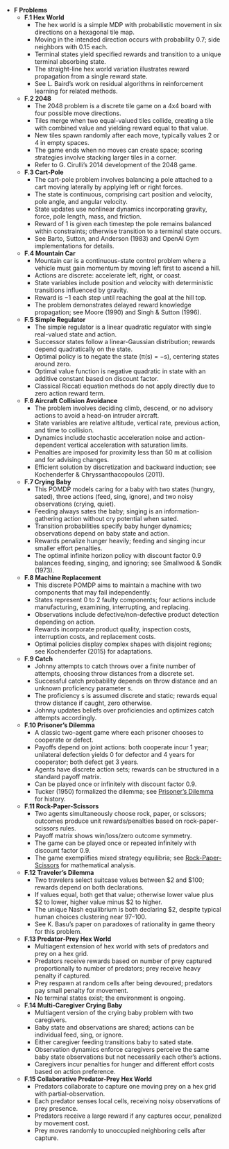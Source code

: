- **F Problems**
  - **F.1 Hex World**
    - The hex world is a simple MDP with probabilistic movement in six directions on a hexagonal tile map.
    - Moving in the intended direction occurs with probability 0.7; side neighbors with 0.15 each.
    - Terminal states yield specified rewards and transition to a unique terminal absorbing state.
    - The straight-line hex world variation illustrates reward propagation from a single reward state.
    - See L. Baird’s work on residual algorithms in reinforcement learning for related methods.
  - **F.2 2048**
    - The 2048 problem is a discrete tile game on a 4x4 board with four possible move directions.
    - Tiles merge when two equal-valued tiles collide, creating a tile with combined value and yielding reward equal to that value.
    - New tiles spawn randomly after each move, typically values 2 or 4 in empty spaces.
    - The game ends when no moves can create space; scoring strategies involve stacking larger tiles in a corner.
    - Refer to G. Cirulli’s 2014 development of the 2048 game.
  - **F.3 Cart-Pole**
    - The cart-pole problem involves balancing a pole attached to a cart moving laterally by applying left or right forces.
    - The state is continuous, comprising cart position and velocity, pole angle, and angular velocity.
    - State updates use nonlinear dynamics incorporating gravity, force, pole length, mass, and friction.
    - Reward of 1 is given each timestep the pole remains balanced within constraints; otherwise transition to a terminal state occurs.
    - See Barto, Sutton, and Anderson (1983) and OpenAI Gym implementations for details.
  - **F.4 Mountain Car**
    - Mountain car is a continuous-state control problem where a vehicle must gain momentum by moving left first to ascend a hill.
    - Actions are discrete: accelerate left, right, or coast.
    - State variables include position and velocity with deterministic transitions influenced by gravity.
    - Reward is −1 each step until reaching the goal at the hill top.
    - The problem demonstrates delayed reward knowledge propagation; see Moore (1990) and Singh & Sutton (1996).
  - **F.5 Simple Regulator**
    - The simple regulator is a linear quadratic regulator with single real-valued state and action.
    - Successor states follow a linear-Gaussian distribution; rewards depend quadratically on the state.
    - Optimal policy is to negate the state (π(s) = −s), centering states around zero.
    - Optimal value function is negative quadratic in state with an additive constant based on discount factor.
    - Classical Riccati equation methods do not apply directly due to zero action reward term.
  - **F.6 Aircraft Collision Avoidance**
    - The problem involves deciding climb, descend, or no advisory actions to avoid a head-on intruder aircraft.
    - State variables are relative altitude, vertical rate, previous action, and time to collision.
    - Dynamics include stochastic acceleration noise and action-dependent vertical acceleration with saturation limits.
    - Penalties are imposed for proximity less than 50 m at collision and for advising changes.
    - Efficient solution by discretization and backward induction; see Kochenderfer & Chryssanthacopoulos (2011).
  - **F.7 Crying Baby**
    - This POMDP models caring for a baby with two states (hungry, sated), three actions (feed, sing, ignore), and two noisy observations (crying, quiet).
    - Feeding always sates the baby; singing is an information-gathering action without cry potential when sated.
    - Transition probabilities specify baby hunger dynamics; observations depend on baby state and action.
    - Rewards penalize hunger heavily; feeding and singing incur smaller effort penalties.
    - The optimal infinite horizon policy with discount factor 0.9 balances feeding, singing, and ignoring; see Smallwood & Sondik (1973).
  - **F.8 Machine Replacement**
    - This discrete POMDP aims to maintain a machine with two components that may fail independently.
    - States represent 0 to 2 faulty components; four actions include manufacturing, examining, interrupting, and replacing.
    - Observations include defective/non-defective product detection depending on action.
    - Rewards incorporate product quality, inspection costs, interruption costs, and replacement costs.
    - Optimal policies display complex shapes with disjoint regions; see Kochenderfer (2015) for adaptations.
  - **F.9 Catch**
    - Johnny attempts to catch throws over a finite number of attempts, choosing throw distances from a discrete set.
    - Successful catch probability depends on throw distance and an unknown proficiency parameter s.
    - The proficiency s is assumed discrete and static; rewards equal throw distance if caught, zero otherwise.
    - Johnny updates beliefs over proficiencies and optimizes catch attempts accordingly.
  - **F.10 Prisoner’s Dilemma**
    - A classic two-agent game where each prisoner chooses to cooperate or defect.
    - Payoffs depend on joint actions: both cooperate incur 1 year; unilateral defection yields 0 for defector and 4 years for cooperator; both defect get 3 years.
    - Agents have discrete action sets; rewards can be structured in a standard payoff matrix.
    - Can be played once or infinitely with discount factor 0.9.
    - Tucker (1950) formalized the dilemma; see [Prisoner’s Dilemma](https://en.wikipedia.org/wiki/Prisoner%27s_dilemma) for history.
  - **F.11 Rock-Paper-Scissors**
    - Two agents simultaneously choose rock, paper, or scissors; outcomes produce unit rewards/penalties based on rock-paper-scissors rules.
    - Payoff matrix shows win/loss/zero outcome symmetry.
    - The game can be played once or repeated infinitely with discount factor 0.9.
    - The game exemplifies mixed strategy equilibria; see [Rock-Paper-Scissors](https://en.wikipedia.org/wiki/Rock_paper_scissors) for mathematical analysis.
  - **F.12 Traveler’s Dilemma**
    - Two travelers select suitcase values between $2 and $100; rewards depend on both declarations.
    - If values equal, both get that value; otherwise lower value plus $2 to lower, higher value minus $2 to higher.
    - The unique Nash equilibrium is both declaring $2, despite typical human choices clustering near $97–$100.
    - See K. Basu’s paper on paradoxes of rationality in game theory for this problem.
  - **F.13 Predator-Prey Hex World**
    - Multiagent extension of hex world with sets of predators and prey on a hex grid.
    - Predators receive rewards based on number of prey captured proportionally to number of predators; prey receive heavy penalty if captured.
    - Prey respawn at random cells after being devoured; predators pay small penalty for movement.
    - No terminal states exist; the environment is ongoing.
  - **F.14 Multi-Caregiver Crying Baby**
    - Multiagent version of the crying baby problem with two caregivers.
    - Baby state and observations are shared; actions can be individual feed, sing, or ignore.
    - Either caregiver feeding transitions baby to sated state.
    - Observation dynamics enforce caregivers perceive the same baby state observations but not necessarily each other’s actions.
    - Caregivers incur penalties for hunger and different effort costs based on action preference.
  - **F.15 Collaborative Predator-Prey Hex World**
    - Predators collaborate to capture one moving prey on a hex grid with partial-observation.
    - Each predator senses local cells, receiving noisy observations of prey presence.
    - Predators receive a large reward if any captures occur, penalized by movement cost.
    - Prey moves randomly to unoccupied neighboring cells after capture.
